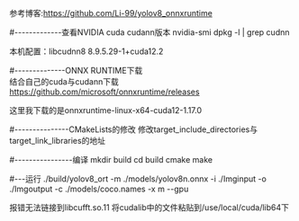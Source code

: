 参考博客:https://github.com/Li-99/yolov8_onnxruntime

#-------------查看NVIDIA cuda cudann版本
nvidia-smi
dpkg -l | grep cudnn

本机配置：libcudnn8                                             8.9.5.29-1+cuda12.2

#--------------ONNX RUNTIME下载   
结合自己的cuda与cudann下载
https://github.com/microsoft/onnxruntime/releases 

这里我下载的是onnxruntime-linux-x64-cuda12-1.17.0 


#---------------CMakeLists的修改
修改target_include_directories与target_link_libraries的地址

#----------------编译
mkdir build
cd build
cmake 
make

#---运行
./build/yolov8_ort -m ./models/yolov8n.onnx -i ./Imginput -o ./Imgoutput -c ./models/coco.names -x m --gpu

报错无法链接到libcufft.so.11
将cudalib中的文件粘贴到/use/local/cuda/lib64下


